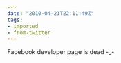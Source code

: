 ```yaml
---
date: "2010-04-21T22:11:49Z"
tags:
- imported
- from-twitter
---
```

Facebook developer page is dead -_-
